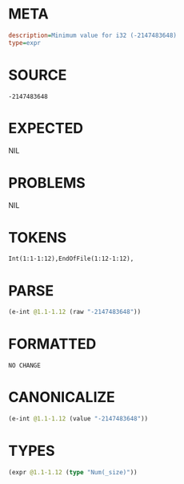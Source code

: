 # META
~~~ini
description=Minimum value for i32 (-2147483648)
type=expr
~~~
# SOURCE
~~~roc
-2147483648
~~~
# EXPECTED
NIL
# PROBLEMS
NIL
# TOKENS
~~~zig
Int(1:1-1:12),EndOfFile(1:12-1:12),
~~~
# PARSE
~~~clojure
(e-int @1.1-1.12 (raw "-2147483648"))
~~~
# FORMATTED
~~~roc
NO CHANGE
~~~
# CANONICALIZE
~~~clojure
(e-int @1.1-1.12 (value "-2147483648"))
~~~
# TYPES
~~~clojure
(expr @1.1-1.12 (type "Num(_size)"))
~~~
